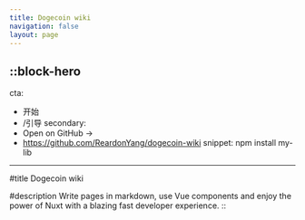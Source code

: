 ```yaml
---
title: Dogecoin wiki
navigation: false
layout: page
---
```


::block-hero
---
cta:
  - 开始
  - /引导
secondary:
  - Open on GitHub →
  - https://github.com/ReardonYang/dogecoin-wiki
snippet: npm install my-lib
---

#title
Dogecoin wiki

#description
Write pages in markdown, use Vue components and enjoy the power of Nuxt with a blazing fast developer experience.
::
